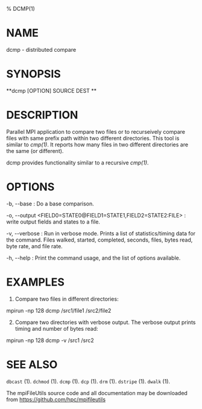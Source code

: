 % DCMP(1)

# NAME
dcmp - distributed compare

# SYNOPSIS
**dcmp [OPTION] SOURCE DEST ** 

# DESCRIPTION

Parallel MPI application to compare two files or to recurseively compare files with same prefix path within two different directories. This tool is similar to *cmp(1)*. It reports how many files in two different directories are the same (or different).

dcmp provides functionality similar to a recursive *cmp(1)*.  

# OPTIONS
-b, \--base 
: 	Do a base comparison.

-o, \--output <FIELD0=STATE0@FIELD1=STATE1,FIELD2=STATE2:FILE> 
: 	write output fields and states to a file. 

-v, \--verbose 
: 	Run in verbose mode.  Prints a list of statistics/timing data for the command. Files walked, started, completed, seconds, files, bytes read, byte rate, and file rate. 

-h, \--help 
: 	Print the command usage, and the list of options available. 

# EXAMPLES

1. Compare two files in different directories:

mpirun -np 128 dcmp /src1/file1 /src2/file2

2. Compare two directories with verbose output. The verbose output prints timing and number of bytes read:

mpirun -np 128 dcmp -v /src1 /src2

# SEE ALSO

`dbcast` (1).
`dchmod` (1).
`dcmp` (1).
`dcp` (1).
`drm` (1).
`dstripe` (1).
`dwalk` (1).

The mpiFileUtils source code and all documentation may be downloaded from <https://github.com/hpc/mpifileutils>
